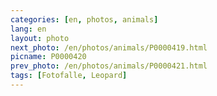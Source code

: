 ```yaml
---
categories: [en, photos, animals]
lang: en
layout: photo
next_photo: /en/photos/animals/P0000419.html
picname: P0000420
prev_photo: /en/photos/animals/P0000421.html
tags: [Fotofalle, Leopard]
---
```

